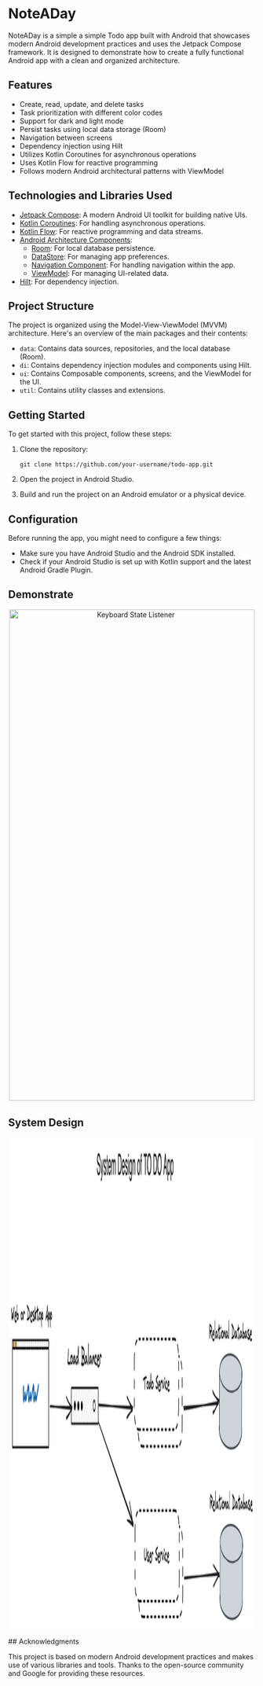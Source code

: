 # NoteADay

NoteADay is a simple a simple Todo app built with Android that showcases modern Android development
practices and uses the Jetpack Compose framework. It is designed to demonstrate how to create a
fully functional Android app with a clean and organized architecture.

## Features

- Create, read, update, and delete tasks
- Task prioritization with different color codes
- Support for dark and light mode
- Persist tasks using local data storage (Room)
- Navigation between screens
- Dependency injection using Hilt
- Utilizes Kotlin Coroutines for asynchronous operations
- Uses Kotlin Flow for reactive programming
- Follows modern Android architectural patterns with ViewModel

## Technologies and Libraries Used

- [Jetpack Compose](https://developer.android.com/jetpack/compose): A modern Android UI toolkit for
  building native UIs.
- [Kotlin Coroutines](https://kotlinlang.org/docs/coroutines-overview.html): For handling
  asynchronous operations.
- [Kotlin Flow](https://kotlinlang.org/docs/flow.html): For reactive programming and data streams.
- [Android Architecture Components](https://developer.android.com/topic/libraries/architecture):
    - [Room](https://developer.android.com/training/data-storage/room): For local database
      persistence.
    - [DataStore](https://developer.android.com/topic/libraries/architecture/datastore): For
      managing app preferences.
    - [Navigation Component](https://developer.android.com/guide/navigation): For handling
      navigation within the app.
    - [ViewModel](https://developer.android.com/topic/libraries/architecture/viewmodel): For
      managing UI-related data.
- [Hilt](https://dagger.dev/hilt/): For dependency injection.

## Project Structure

The project is organized using the Model-View-ViewModel (MVVM) architecture. Here's an overview of
the main packages and their contents:

- `data`: Contains data sources, repositories, and the local database (Room).
- `di`: Contains dependency injection modules and components using Hilt.
- `ui`: Contains Composable components, screens, and the ViewModel for the UI.
- `util`: Contains utility classes and extensions.

## Getting Started

To get started with this project, follow these steps:

1. Clone the repository:

   ```shell
   git clone https://github.com/your-username/todo-app.git
   ```

2. Open the project in Android Studio.

3. Build and run the project on an Android emulator or a physical device.

## Configuration

Before running the app, you might need to configure a few things:

- Make sure you have Android Studio and the Android SDK installed.
- Check if your Android Studio is set up with Kotlin support and the latest Android Gradle Plugin.

## Demonstrate

<p align="center">
<img src="https://github.com/Shakibaenur/NoteADay/blob/master/resource/demo.mp4" width="500" height="1000" title="Keyboard State Listener">
</p>

## System Design

<p align="center">
<img src="https://github.com/Shakibaenur/NoteADay/blob/master/resource/systemdesign.png" width="500" height="1000" title="Keyboard State Listener">

</p>
## Acknowledgments

This project is based on modern Android development practices and makes use of various libraries and
tools. Thanks to the open-source community and Google for providing these resources.

